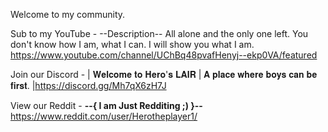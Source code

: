 Welcome to my community.

Sub to my YouTube -
--Description--
All alone and the only one left. You don't know how I am, what I can.
I will show you what I am.
https://www.youtube.com/channel/UChBq48pvafHenyj--ekp0VA/featured

Join our Discord -
| 𝐖𝐞𝐥𝐜𝐨𝐦𝐞 𝐭𝐨 𝐇𝐞𝐫𝐨'𝐬 𝐋𝐀𝐈𝐑
| 𝐀 𝐩𝐥𝐚𝐜𝐞 𝐰𝐡𝐞𝐫𝐞 𝐛𝐨𝐲𝐬 𝐜𝐚𝐧 𝐛𝐞 𝐟𝐢𝐫𝐬𝐭.
|https://discord.gg/Mh7qX6zH7J


View our Reddit -
__--{ I am Just Redditing ;) }--__
https://www.reddit.com/user/Herotheplayer1/
